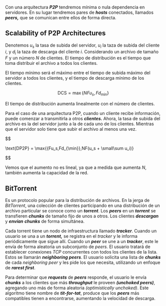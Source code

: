 Con una arquitectura ***P2P*** tendremos mínima o nula dependencia en servidores. En su lugar tendremos pares de ***hosts*** conectados, llamados ***peers,*** que se comunican entre ellos de forma directa.

## Scalability of P2P Architectures

Denotemos $u_s$ la tasa de subida del servidor, $u_i$ la taza de subida del cliente $i$, y $d_i$ la taza de descarga del cliente $i$. Considerando un archivo de tamaño $F$ y un número $N$ de clientes. El tiempo de distribución es el tiempo que toma distribuir el archivo a todos los clientes.

El tiempo mínimo será el máximo entre el tiempo de subida máximo del servidor a todos los clientes, y el tiempo de descarga mínimo de los clientes.

$$
\text{DCS} = \max\{{NFu_s,Fd_{\min}}\}
$$

El tiempo de distribución aumenta linealmente con el número de clientes.

Para el caso de una arquitectura P2P, cuando un cliente recibe información, puede comenzar a transmitirla a otros ***clientes.*** Ahora, la tasa de subida del archivo es la del servidor junto a la de cada uno de los clientes. Mientras que el servidor solo tiene que subir el archivo al menos una vez.

$$

\text{DP2P} = \max\{{Fu_s,Fd_{\min}},NF(u_s + \small\sum u_i)\}

$$

Vemos que el aumento no es lineal, ya que a medida que aumenta $N$, también aumenta la capacidad de la red.

## BitTorrent

Es un protocolo popular para la distribución de archivos. En la jerga de *BitTorrent*, una colección de clientes participando en una distribución de un archivo particular se conoce como un ***torrent***. Los ***peers*** en un ***torrent*** se transfieren ***chunks*** de tamaño fijo de unos a otros. Los clientes ***descargan*** y ***envían*** ***chunks*** de forma simultánea.

Cada torrent tiene un nodo de infraestructura llamado ***tracker***. Cuando un usuario se una a un ***torrent,*** se registra en el *tracker* y le informa periódicamente que sigue allí. Cuando un ***peer*** se une a un ***tracker***, este le envía de forma aleatoria un subconjunto de *peers.* El usuario tratará de establecer conexiones *TCP* concurrentes con todos los clientes de la lista. Estos se llamarán ***neighboring peers***. El usuario solicita una lista de ***chunks*** de cada *neighboring peer* y les pide los que necesita, utilizando un enfoque de ***rarest first***.

Para determinar que ***requests*** de ***peers*** responde, el usuario le envía ***chunks*** a los clientes que más ***throughput*** le proveen ***(unchoked peers)***, agregando uno más de forma aleatoria *(optimistically unchoked)*. Este algoritmo tiene nombre de ***tit-for-tat***, produce que los ***peers*** más compatibles tienen a encontrarse, aumentando la velocidad de descarga.
